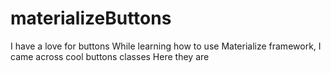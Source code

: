 # materializeButtons
I have a love for buttons
While learning how to use Materialize framework, I came across cool buttons classes
Here they are
